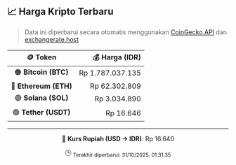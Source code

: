 

<!-- HARGA_KRIPTO -->
## 📈 Harga Kripto Terbaru

> Data ini diperbarui secara otomatis menggunakan [CoinGecko API](https://www.coingecko.com/) dan [exchangerate.host](https://exchangerate.host/)

<div align="center">

| 🪙 Token | 💰 Harga (IDR) |
|:------:|---------------:|
| 🟠 **Bitcoin (BTC)**   | Rp 1.787.037.135 |
| 🔵 **Ethereum (ETH)**  | Rp 62.302.809 |
| 🟣 **Solana (SOL)**    | Rp 3.034.890 |
| 🟢 **Tether (USDT)**   | Rp 16.646 |

---

💱 **Kurs Rupiah (USD → IDR)**: Rp 16.640

🕒 <sub>Terakhir diperbarui: 31/10/2025, 01.31.35</sub>

</div>
<!-- /HARGA_KRIPTO -->